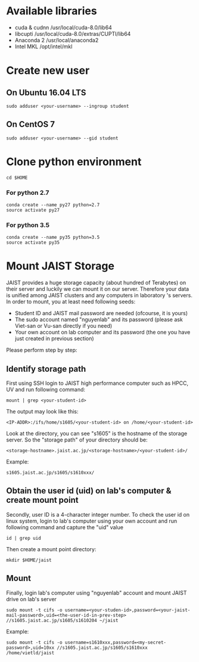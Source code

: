 #  Available libraries
    
  - cuda & cudnn     /usr/local/cuda-8.0/lib64
  - libcupti         /usr/local/cuda-8.0/extras/CUPTI/lib64
  - Anaconda 2       /usr/local/anaconda2
  - Intel MKL        /opt/intel/mkl

#  Create new user 
## On Ubuntu 16.04 LTS
``` 
sudo adduser <your-username> --ingroup student
```
## On CentOS 7
``` 
sudo adduser <your-username> --gid student
```
#  Clone python environment

```
cd $HOME
```
### For python 2.7
``` 
conda create --name py27 python=2.7
source activate py27
```
### For python 3.5
``` 
conda create --name py35 python=3.5
source activate py35
```


# Mount JAIST Storage

JAIST provides a huge storage capacity (about hundred of Terabytes) on their server and luckily we can mount it on our server. Therefore your data is unified among JAIST clusters and any computers in laboratory 's servers. In order to mount, you at least need following seeds:
- Student ID and JAIST mail password are needed (ofcourse, it is yours)
- The sudo account named "nguyenlab" and its password (please ask Viet-san or Vu-san directly if you need)
- Your own account on lab computer and its password (the one you have just created in previous section)

Please perform step by step:

## Identify storage path
First using SSH login to JAIST high performance computer such as HPCC, UV and run following command:

``` 
mount | grep <your-student-id>
```
The output may look like this:

``` 
<IP-ADDR>:/ifs/home/s1605/<your-student-id> on /home/<your-student-id>
```
Look at the directory, you can see "s1605" is the hostname of the storage server. So the "storage path" of your directory should be: 
```
<storage-hostname>.jaist.ac.jp/<storage-hostname>/<your-student-id>/
```

Example:

```
s1605.jaist.ac.jp/s1605/s1610xxx/
```

## Obtain the user id (uid) on lab's computer & create mount point
Secondly, user ID is a 4-character integer number. To check the user id on linux system, login to lab's computer using your own account and run following command and capture the "uid" value

``` 
id | grep uid
```
Then create a mount point directory:
```
mkdir $HOME/jaist
```

## Mount 

Finally, login lab's computer using "nguyenlab" account and mount JAIST drive on lab's server

``` 
sudo mount -t cifs -o username=<your-studen-id>,password=<your-jaist-mail-password>,uid=<the-user-id-in-prev-step> //s1605.jaist.ac.jp/s1605/s1610204 ~/jaist
```

Example:

``` 
sudo mount -t cifs -o username=s1610xxx,password=<my-secret-password>,uid=10xx //s1605.jaist.ac.jp/s1605/s1610xxx /home/vietld/jaist
```

